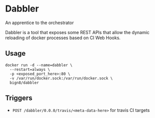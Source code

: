 # Dabbler
An apprentice to the orchestrator

Dabbler is a tool that exposes some REST APIs that allow the dynamic reloading of docker processes based on CI Web Hooks.

## Usage
```
docker run -d --name=dabbler \
  --restart=always \
  -p <exposed_port_here>:80 \
  -v /var/run/docker.sock:/var/run/docker.sock \
  bign8/dabbler
```

## Triggers

* `POST /dabbler/0.0.0/travis/<meta-data-here>` for travis CI targets

